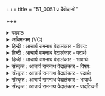 +++
title = "51_0051 प्र दैवोदासो"

+++
<details><summary>पदपाठः</summary>

प्र꣢। दै꣡वो꣢꣯दासः। दै꣡वः꣢꣯। दा꣣सः। अग्निः꣢। दे꣣वः꣢। इ꣡न्द्रः꣢꣯। न। म꣣ज्म꣡ना꣢। अ꣡नु꣢꣯। मा꣣त꣡र꣢म्। पृ꣣थिवी꣢म्। वि। वा꣣वृते। तस्थौ꣢। ना꣡क꣢꣯स्य। श꣡र्म꣢꣯णि। ५१।
</details>

<details><summary>अधिमन्त्रम् (VC)</summary>

- अग्निः
- सौभरिः काण्वः
- बृहती
- मध्यमः
- आग्नेयं काण्डम्
</details>

<details><summary>हिन्दी : आचार्य रामनाथ वेदालंकार - विषयः</summary>

अगले मन्त्र में परमात्मा की महिमा का वर्णन है।
</details>

<details><summary>हिन्दी : आचार्य रामनाथ वेदालंकार - पदार्थः</summary>

पदार्थान्वय -  (दैवोदासः) धार्मिक जनों का प्रिय, (देवः) प्रकाशक (अग्निः) जगन्नायक परमेश्वर (इन्द्रः न) बलवान् राजा के समान (मज्मना) बल से (प्र) प्रभावशाली और समर्थ बना हुआ है। आगे उसके सामर्थ्य का ही वर्णन है—वह (मातरम्) माता (पृथिवीम्) भूमि को (अनु वि वावृते) अनुकूलता से सूर्य के चारों ओर घुमा रहा है। वही परमेश्वर (नाकस्य) सूर्य के (शर्मणि) घर, सूर्यमण्डल में (तस्थौ) स्थित है अर्थात् सूर्य का संचालक भी वही है ॥७॥ इस मन्त्र में उपमालङ्कार है ॥७॥
</details>

<details><summary>हिन्दी : आचार्य रामनाथ वेदालंकार - भावार्थः</summary>

भावार्थ -  जैसे कोई मानव राजा अपने बल से राष्ट्रभूमि को नियमों में चलाता है, वैसे ही परमात्मा भूमि को सूर्य के चारों ओर परिभ्रमण कराता है और आदित्य में भी निवास करता हुआ उसके द्वारा पृथिवी आदि ग्रहोपग्रहों को प्रकाशित करता है ॥७॥
</details>

<details><summary>संस्कृत : आचार्य रामनाथ वेदालंकार - विषयः</summary>

अथ परमात्मनो महिमानं वर्णयन्ताह।
</details>

<details><summary>संस्कृत : आचार्य रामनाथ वेदालंकार - पदार्थः</summary>

पदार्थान्वय -  (दैवोदासः२) दिवो विद्याधर्मप्रकाशस्य दाता दिवोदासः धार्मिको जनः। दिवोदासस्यायं दैवोदासः धार्मिकजनप्रियः इत्यर्थः। ‘दिवश्च दास उपसंख्यानम्।’ अ० ६।३।२१ वा० इति षष्ठ्या अलुक्। (देवः) प्रकाशकः (अग्निः) जगन्नेता परमेश्वरः (इन्द्रः न) बलवान् राजा इव (मज्मना) बलेन। मज्म इति बलनाम। निघं० २।९। (प्र३) प्रभवति, समर्थोऽस्तीत्यर्थः। उपसर्गश्रुतेर्योग्यक्रियाध्याहारः। (तदेव) तस्य सामर्थ्यं वर्ण्यते—स हि (मातरम्) सर्वेषां जनानां मातृभूताम् (पृथिवीम्) भूमिम्। उक्तं च, माता भूमिः पुत्रो अहं पृथिव्याः।’ अ० १२।१।१२ इति॥ (अनु वि वावृते४) अनुकूलतया सूर्यं परितो वि वर्तयति परिभ्रमयति। अपि च, स एव परमेश्वरः (नाकस्य) आदित्यस्य। नाक आदित्यो भवति। नेता रसानां नेता भासां, ज्योतिषां प्रणयः। निरु० २।१४। (शर्मणि) गृहे, तन्मण्डले इत्यर्थः। शर्म गृहम्। निघं० ३।४। (तस्थौ) तिष्ठति। यो॒ऽसावा॑दि॒त्ये पुरु॑षः॒ सोऽसा॒वहम्। य० ४०।१७ इति श्रुतेः ॥७॥ अत्रोपमालङ्कारः ॥७॥
</details>

<details><summary>संस्कृत : आचार्य रामनाथ वेदालंकार - भावार्थः</summary>

भावार्थ -  यथा कश्चिन्मानवो राजा स्वबलेन राष्ट्रभूमिं नियमेषु संचालयति, तथैव परमात्मा पृथिवीं सूर्यं परितः परिभ्रमयति, आदित्ये चापि कृतनिवासस्तद्द्वारा पृथिव्यादीन् ग्रहोपग्रहान् प्रकाशयति ॥७॥
</details>

<details><summary>संस्कृत : आचार्य रामनाथ वेदालंकार - पादटिप्पनी</summary>

टिप्पनी -   १. ऋ० ८।१०३।२, देव इन्द्रो, शर्मणि। इत्यत्र क्रमेण देवाँ अच्छा, सानवि इति पाठः। साम० १५१७। २. दिवोदासम् दिवो विद्याधर्मप्रकाशस्य दातारम्—इति ऋ० १।११२।१४ भाष्दे द०। दिवोदासः ऋषिः तेन समिन्धितः दैवोदासः अग्निः देवः—इति वि०। दिवोदासेन अभ्यर्हितः पूर्वम् अग्निः—इति भ०। दिवोदासेन आहूयमानः—इति सा०। ३. प्र इत्युपसर्गदर्शनाद् आख्याताध्याहारः, प्रगच्छतु देवो अग्निः। अथवा प्रभवतीति समाप्तिः—इति भ०। ४. वि वावृते परिवर्तयति—इति वि०। विशेषेण प्रवर्तयति—इति सा०।
</details>
